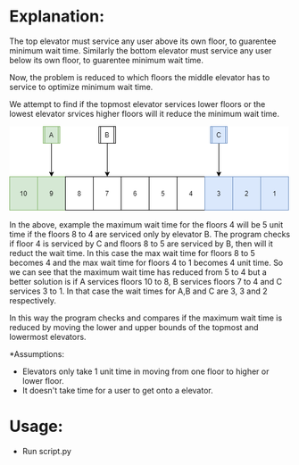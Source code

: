 # Explanation:
The top elevator must service any user above its own floor, to guarentee minimum wait time.
Similarly the bottom elevator must service any user below its own floor, to guarentee minimum wait time.

Now, the problem is reduced to which floors the middle elevator has to service to optimize minimum wait time. 

We attempt to find if the topmost elevator services lower floors or the lowest elevator srvices higher floors will it reduce the minimum wait time.

<img src="fig.png">


In the above, example the maximum wait time for the floors 4 will be 5 unit time if the floors 8 to 4 are serviced only by elevator B. 
The program checks if floor 4 is serviced by C and floors 8 to 5 are serviced by B, then will it reduct the wait time. In this case the max wait time for floors 8 to 5 becomes 4 and the max wait time for floors 4 to 1 becomes 4 unit time. 
So we can see that the maximum wait time has reduced from 5 to 4 but a better solution is if A services floors 10 to 8, B services floors 7 to 4 and C services 3 to 1. In that case the wait times for A,B and C are 3, 3 and 2 respectively.

In this way the program checks and compares if the maximum wait time is reduced by moving the lower and upper bounds of the topmost and lowermost elevators.

*Assumptions:
 - Elevators only take 1 unit time in moving from one floor to  higher or lower floor.
 - It doesn't take time for a user to get onto a elevator.

 # Usage:
- Run script.py